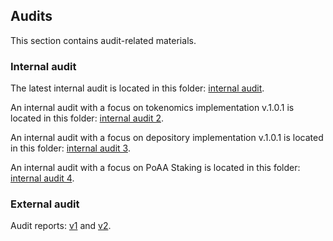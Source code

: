 ## Audits
This section contains audit-related materials.

### Internal audit
The latest internal audit is located in this folder: [internal audit](https://github.com/valory-xyz/autonolas-tokenomics/blob/main/audits/internal).

An internal audit with a focus on tokenomics implementation v.1.0.1 is located in this folder: [internal audit 2](https://github.com/valory-xyz/autonolas-tokenomics/blob/main/audits/internal2).

An internal audit with a focus on depository implementation v.1.0.1 is located in this folder: [internal audit 3](https://github.com/valory-xyz/autonolas-tokenomics/blob/main/audits/internal3).

An internal audit with a focus on PoAA Staking is located in this folder: [internal audit 4](https://github.com/valory-xyz/autonolas-tokenomics/blob/main/audits/internal4).

### External audit
Audit reports: [v1](https://github.com/valory-xyz/autonolas-tokenomics/blob/main/audits/Autonolas%20Tokenomics%20Smart%20Contract%20Audit.pdf) and [v2](https://sourcehat.com/audits/AutonolasTokenomics/).
